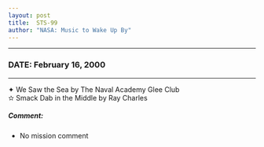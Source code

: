 ```yaml
---
layout: post
title:  STS-99
author: "NASA: Music to Wake Up By"
---
```


----
### DATE: February 16, 2000
----
✦ We Saw the Sea by The Naval Academy Glee Club  &nbsp;<br />✫ Smack Dab in the Middle by Ray Charles

##### Comment:
* No mission comment
